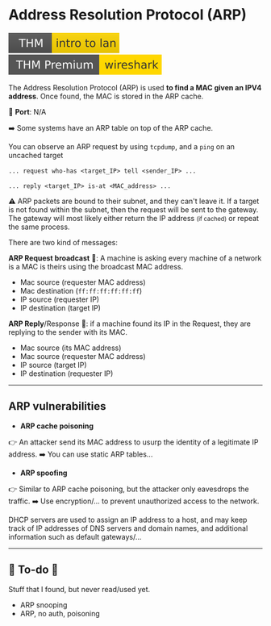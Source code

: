 # Address Resolution Protocol (ARP)

[![introtolan](../../../cybersecurity/_badges/thm/introtolan.svg)](https://tryhackme.com/room/introtolan)
[![wireshark](../../../cybersecurity/_badges/thmp/wireshark.svg)](https://tryhackme.com/room/wireshark)

<div class="row row-cols-lg-2"><div>

The Address Resolution Protocol (ARP) is used **to find a MAC given an IPV4 address**. Once found, the MAC is stored in the ARP cache.

🐊️ **Port**: N/A

➡️ Some systems have an ARP table on top of the ARP cache.

You can observe an ARP request by using `tcpdump`, and a `ping` on an uncached target

```text!
... request who-has <target_IP> tell <sender_IP> ...
```

```text!
... reply <target_IP> is-at <MAC_address> ...
```

⚠️ ARP packets are bound to their subnet, and they can't leave it. If a target is not found within the subnet, then the request will be sent to the gateway. The gateway will most likely either return the IP address <small>(if cached)</small> or repeat the same process.
</div><div>

There are two kind of messages:

**ARP Request broadcast** 🔎: A machine is asking every machine of a network is a MAC is theirs using the broadcast MAC address.

* Mac source (requester MAC address)
* Mac destination (`ff:ff:ff:ff:ff:ff`)
* IP source (requester IP)
* IP destination (target IP)

**ARP Reply**/Response 🧑: if a machine found its IP in the Request, they are replying to the sender with its MAC.

* Mac source (its MAC address)
* Mac source (requester MAC address)
* IP source (target IP)
* IP destination (requester IP)
</div></div>

<hr class="sep-both">

## ARP vulnerabilities

<div class="row row-cols-lg-2"><div>

* **ARP cache poisoning**

👉 An attacker send its MAC address to usurp the identity of a legitimate IP address. ➡️ You can use static ARP tables...
</div><div>

* **ARP spoofing**

👉 Similar to ARP cache poisoning, but the attacker only eavesdrops the traffic. ➡️ Use encryption/... to prevent unauthorized access to the network.

DHCP servers are used to assign an IP address to a host, and may keep track of IP addresses of DNS servers and domain names, and additional information such as default gateways/...
</div></div>

<hr class="sep-both">

## 👻 To-do 👻

Stuff that I found, but never read/used yet.

<div class="row row-cols-lg-2"><div>

* ARP snooping 
* ARP, no auth, poisoning
</div><div>
</div></div>